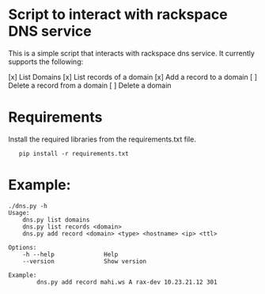# Script to interact with rackspace DNS service

This is a simple script that interacts with rackspace dns service. It currently
supports the following:

  [x] List Domains
  [x] List records of a domain
  [x] Add a record to a domain
  [ ] Delete a record from a domain
  [ ] Delete a domain

# Requirements
Install the required libraries from the requirements.txt file.

```
   pip install -r requirements.txt
```

# Example:
```
./dns.py -h
Usage:
    dns.py list domains
    dns.py list records <domain>
    dns.py add record <domain> <type> <hostname> <ip> <ttl>

Options:
    -h --help              Help
    --version              Show version

Example:
        dns.py add record mahi.ws A rax-dev 10.23.21.12 301
```
